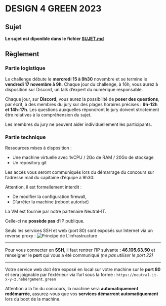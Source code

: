 # DESIGN 4 GREEN 2023

## Sujet
**Le sujet est diponible dans le fichier [SUJET.md](SUJET.md)**

## Règlement 
### Partie logistique
Le challenge débute le **mercredi 15 à 9h30** novembre et se termine le **vendredi 17 novembre à 9h**. 
Chaque jour du challenge, à 16h, vous aurez à disposition sur Discord, un talk d’expert du numérique responsable. 

Chaque jour, sur **Discord**, vous aurez la possibilité de **poser des questions**, par écrit, à des membres du jury sur des plages horaires précises : **9h-12h et 14h-17h**.
Les questions auxquelles répondront le jury doivent strictement être relatives à la compréhension du sujet.

Les membres du jury ne peuvent aider individuellement les participants.

### Partie technique
Ressources mises à disposition :
-	Une machine virtuelle avec 1vCPU / 2Go de RAM / 20Go de stockage
-	Un repository git

Les accès vous seront communiqués lors du démarrage du concours sur l’adresse mail du capitaine d’équipe à 9h30.

Attention, il est formellement interdit :
-	De modifier la configuration firewall,
-	D’arrêter la machine (reboot autorisé)

La VM est fournie par notre partenaire Neutral-IT.

Celle-ci ne **possède pas** d’IP publique.


Seuls les services SSH et web (port 80) sont exposés sur Internet via un reverse proxy :
![Principe de L'infrastructure](https://design4green.org/infra.png)

---


Pour vous connecter en **SSH**, il faut rentrer l’IP suivante : **46.105.63.50** et renseigner le **port** qui vous a été communiqué _(ne pas utiliser le port 22)_

---

Votre service web doit être exposé en local sur votre machine sur le **port 80** et sera joignable par l’extérieur via l’url sous la forme :
```https://neutral-it-x-y-z.hebergement.green```

Attention à la fin du concours, la machine sera **automatiquement redémarrée**, assurez-vous que vos **services démarrent automatiquement** lors du boot de la machine.